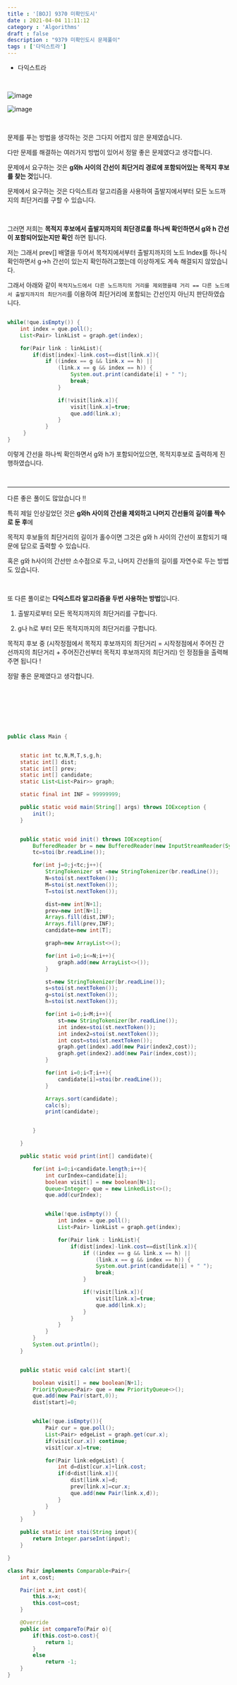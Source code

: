 ```yaml
---
title : '[BOJ] 9370 미확인도시'
date : 2021-04-04 11:11:12
category : 'Algorithms'
draft : false
description : "9379 미확인도시 문제풀이"
tags : ['다익스트라']
---
```


* 다익스트라


<br/>

![image](https://user-images.githubusercontent.com/57346393/113514698-10e01800-95ab-11eb-9d67-bdd0bf04ab25.png)

![image](https://user-images.githubusercontent.com/57346393/113514705-1d647080-95ab-11eb-83b3-cc9097f7e12f.png)

<br/>

문제를 푸는 방법을 생각하는 것은 그다지 어렵지 않은 문제였습니다.

다만 문제를 해결하는 여러가지 방법이 있어서 정말 좋은 문제였다고 생각합니다.

문제에서 요구하는 것은 **g와h 사이의 간선이 최단거리 경로에 포함되어있는 목적지 후보를 찾는 것**입니다.

문제에서 요구하는 것은 다익스트라 알고리즘을 사용하여 출발지에서부터 모든 노드까지의 최단거리를 구할 수 있습니다.

<br/>

그러면 저희는 **목적지 후보에서 출발지까지의 최단경로를 하나씩 확인하면서 g와 h 간선이 포함되어있는지만 확인** 하면 됩니다.

저는 그래서 prev[] 배열을 두어서 목적지에서부터 출발지까지의 노드 Index를 하나식 확인하면서 g->h 간선이 있는지 확인하려고했는데 이상하게도 계속 해결되지 않았습니다.

그래서 아래와 같이 `목적지노드에서 다른 노드까지의 거리를 제외했을때 거리 == 다른 노드에서 출발지까지의 최단거리`를 이용하여 최단거리에 포함되는 간선인지 아닌지 판단하였습니다.

```java

while(!que.isEmpty()) {
    int index = que.poll();
    List<Pair> linkList = graph.get(index);

    for(Pair link : linkList){
        if(dist[index]-link.cost==dist[link.x]){
            if ((index == g && link.x == h) ||
                (link.x == g && index == h)) {
                    System.out.print(candidate[i] + " ");
                    break;
                }

                if(!visit[link.x]){
                    visit[link.x]=true;
                    que.add(link.x);
                }
            }
     }
}

```


이렇게 간선을 하나씩 확인하면서 g와 h가 포함되어있으면, 목적지후보로 출력하게 진행하였습니다.

<br/>

---

다른 좋은 풀이도 많았습니다 !!

특히 제일 인상깊었던 것은 **g와h 사이의 간선을 제외하고 나머지 간선들의 길이를 짝수로 둔 후**에

목적지 후보들의 최단거리의 길이가 홀수이면 그것은 g와 h 사이의 간선이 포함되기 때문에 답으로 출력할 수 있습니다.

혹은 g와 h사이의 간선만 소수점으로 두고, 나머지 간선들의 길이를 자연수로 두는 방법도 있습니다.

<br/>

또 다른 풀이로는 **다익스트라 알고리즘을 두번 사용하는 방법**입니다.

1. 출발지로부터 모든 목적지까지의 최단거리를 구합니다.

2. g나 h로 부터 모든 목적지까지의 최단거리를 구합니다.

목적지 후보 중 (시작정점에서 목적지 후보까지의 최단거리 = 시작정점에서 주어진 간선까지의 최단거리 + 주어진간선부터 목적지 후보까지의 최단거리) 인 정점들을 출력해주면 됩니다 !

정말 좋은 문제였다고 생각합니다.






<br/>



<br/> <br/>

```java


public class Main {


    static int tc,N,M,T,s,g,h;
    static int[] dist;
    static int[] prev;
    static int[] candidate;
    static List<List<Pair>> graph;

    static final int INF = 99999999;

    public static void main(String[] args) throws IOException {
        init();
    }


    public static void init() throws IOException{
        BufferedReader br = new BufferedReader(new InputStreamReader(System.in));
        tc=stoi(br.readLine());

        for(int j=0;j<tc;j++){
            StringTokenizer st =new StringTokenizer(br.readLine());
            N=stoi(st.nextToken());
            M=stoi(st.nextToken());
            T=stoi(st.nextToken());

            dist=new int[N+1];
            prev=new int[N+1];
            Arrays.fill(dist,INF);
            Arrays.fill(prev,INF);
            candidate=new int[T];

            graph=new ArrayList<>();

            for(int i=0;i<=N;i++){
                graph.add(new ArrayList<>());
            }

            st=new StringTokenizer(br.readLine());
            s=stoi(st.nextToken());
            g=stoi(st.nextToken());
            h=stoi(st.nextToken());

            for(int i=0;i<M;i++){
                st=new StringTokenizer(br.readLine());
                int index=stoi(st.nextToken());
                int index2=stoi(st.nextToken());
                int cost=stoi(st.nextToken());
                graph.get(index).add(new Pair(index2,cost));
                graph.get(index2).add(new Pair(index,cost));
            }

            for(int i=0;i<T;i++){
                candidate[i]=stoi(br.readLine());
            }

            Arrays.sort(candidate);
            calc(s);
            print(candidate);


        }

    }

    public static void print(int[] candidate){

        for(int i=0;i<candidate.length;i++){
            int curIndex=candidate[i];
            boolean visit[] = new boolean[N+1];
            Queue<Integer> que = new LinkedList<>();
            que.add(curIndex);


            while(!que.isEmpty()) {
                int index = que.poll();
                List<Pair> linkList = graph.get(index);

                for(Pair link : linkList){
                    if(dist[index]-link.cost==dist[link.x]){
                        if ((index == g && link.x == h) ||
                            (link.x == g && index == h)) {
                            System.out.print(candidate[i] + " ");
                            break;
                        }

                        if(!visit[link.x]){
                            visit[link.x]=true;
                            que.add(link.x);
                        }
                    }
                }
            }
        }
        System.out.println();
    }


    public static void calc(int start){

        boolean visit[] = new boolean[N+1];
        PriorityQueue<Pair> que = new PriorityQueue<>();
        que.add(new Pair(start,0));
        dist[start]=0;


        while(!que.isEmpty()){
            Pair cur = que.poll();
            List<Pair> edgeList = graph.get(cur.x);
            if(visit[cur.x]) continue;
            visit[cur.x]=true;

            for(Pair link:edgeList) {
                int d=dist[cur.x]+link.cost;
                if(d<dist[link.x]){
                    dist[link.x]=d;
                    prev[link.x]=cur.x;
                    que.add(new Pair(link.x,d));
                }
            }
        }
    }

    public static int stoi(String input){
        return Integer.parseInt(input);
    }

}

class Pair implements Comparable<Pair>{
    int x,cost;

    Pair(int x,int cost){
        this.x=x;
        this.cost=cost;
    }

    @Override
    public int compareTo(Pair o){
        if(this.cost>o.cost){
            return 1;
        }
        else
            return -1;
    }
}



```